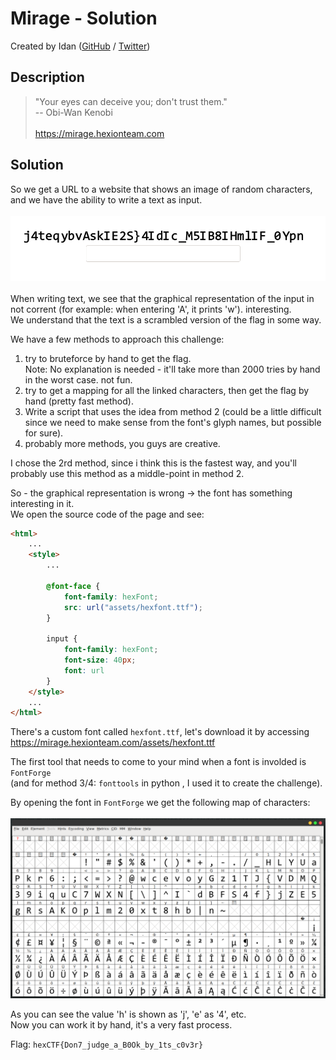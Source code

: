 # Mirage - Solution

Created by Idan ([GitHub](https://github.com/idan22moral/) / [Twitter](https://twitter.com/idan_moral))

## Description
> "Your eyes can deceive you; don't trust them."\
-- Obi-Wan Kenobi<br><br>
https://mirage.hexionteam.com

## Solution
So we get a URL to a website that shows an image of random characters, and we have the ability to write a text as input.
<br><br>
![alt](assets/website.png)
<br><br>
When writing text, we see that the graphical representation of the input in not corrent (for example: when entering 'A', it prints 'w'). interesting.  
We understand that the text is a scrambled version of the flag in some way.

We have a few methods to approach this challenge:
1. try to bruteforce by hand to get the flag.  
Note: No explanation is needed - it'll take more than 2000 tries by hand in the worst case. not fun.
2. try to get a mapping for all the linked characters, then get the flag by hand (pretty fast method).
3. Write a script that uses the idea from method 2 (could be a little difficult since we need to make sense from the font's glyph names, but possible for sure).
4. probably more methods, you guys are creative.

I chose the 2rd method, since i think this is the fastest way, and you'll probably use this method as a middle-point in method 2.

So - the graphical representation is wrong -> the font has something interesting in it.  
We open the source code of the page and see:  

```html
<html>
    ...
    <style>
        ...
        
        @font-face {
            font-family: hexFont;
            src: url("assets/hexfont.ttf");
        }

        input {
            font-family: hexFont;
            font-size: 40px;
            font: url
        }
    </style>
    ...
</html>
```

There's a custom font called `hexfont.ttf`, let's download it by accessing https://mirage.hexionteam.com/assets/hexfont.ttf

The first tool that needs to come to your mind when a font is involded is `FontForge`  
(and for method 3/4: `fonttools` in python , I used it to create the challenge).

By opening the font in `FontForge` we get the following map of characters:<br><br>
![alt text](assets/fontforge.png "fontforge")

As you can see the value 'h' is shown as 'j', 'e' as '4', etc.  
Now you can work it by hand, it's a very fast process.

Flag: `hexCTF{Don7_judge_a_B0Ok_by_1ts_c0v3r}`
